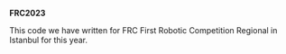 **FRC2023**





This code we have written for FRC First Robotic Competition Regional in Istanbul for this year.

